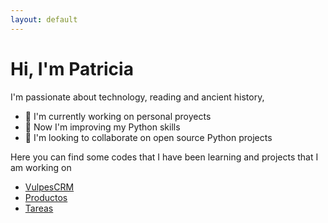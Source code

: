 ```yaml
---
layout: default
---
```


# Hi, I'm Patricia

I'm passionate about technology, reading and ancient history,

- 🔭 I'm currently working on personal proyects
- 🌱 Now I'm improving my Python skills
- 👯 I'm looking to collaborate on open source Python projects


Here you can find some codes that I have been learning and projects that I am working on

- [VulpesCRM][VulpesCRM]
- [Productos][productos]
- [Tareas][tareas]

[tareas]: (tareas)
[productos]:   (productos)
[VulpesCRM]: (VulpesCRM)